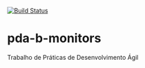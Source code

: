 [![Build Status](https://travis-ci.com/tasima-uniritter/pda-b-monitors.svg?branch=master)](https://travis-ci.com/tasima-uniritter/pda-b-monitors)
# pda-b-monitors
Trabalho de Práticas de Desenvolvimento Ágil

